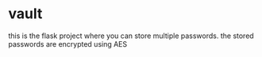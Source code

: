 # vault
this is the flask project where you can store multiple passwords. the stored passwords are encrypted using AES 
